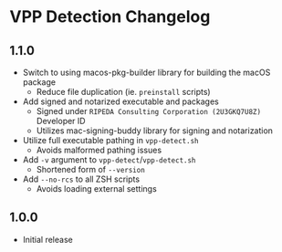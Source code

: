 # VPP Detection Changelog

## 1.1.0
- Switch to using macos-pkg-builder library for building the macOS package
  - Reduce file duplication (ie. `preinstall` scripts)
- Add signed and notarized executable and packages
  - Signed under `RIPEDA Consulting Corporation (2U3GKQ7U8Z)` Developer ID
  - Utilizes mac-signing-buddy library for signing and notarization
- Utilize full executable pathing in `vpp-detect.sh`
  - Avoids malformed pathing issues
- Add `-v` argument to `vpp-detect`/`vpp-detect.sh`
  - Shortened form of `--version`
- Add `--no-rcs` to all ZSH scripts
  - Avoids loading external settings

## 1.0.0
- Initial release